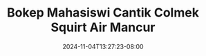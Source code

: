 --- 
title: "Bokep Mahasiswi Cantik Colmek Squirt Air Mancur"
description: "nonton bokep Bokep Mahasiswi Cantik Colmek Squirt Air Mancur simontok full vidio  "
date: 2024-11-04T13:27:23-08:00
file_code: "dz3euzlracl1"
draft: false
cover: "k0bbpphmhgfd3c4x.jpg"
tags: ["Bokep", "Mahasiswi", "Cantik", "Colmek", "Squirt", "Air", "Mancur", "bokep-indo", "bokep-viral", "bokep-ig"]
length: 178
fld_id: "1392267"
foldername: "airmancur"
categories: ["airmancur"]
views: 99
---